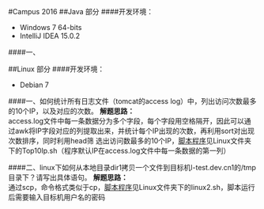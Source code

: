 #Campus 2016
##Java 部分
####开发环境：
* Windows 7 64-bits
* IntelliJ IDEA 15.0.2

####一、

##Linux 部分
####开发环境：
* Debian 7

####一、如何统计所有日志文件（tomcat的access log）中，列出访问次数最多的10个IP，以及对应的次数。
**解题思路：**<br />
access.log文件中每一条数据分为多个字段，每个字段用空格隔开，因此可以通过awk将IP字段对应的列提取出来，并统计每个IP出现的次数，再利用sort对出现次数排序，同时利用head筛
选出访问数最多的10个IP，[脚本程序](./Linux/Top10Ip.sh)见Linux文件夹下的Top10Ip.sh（程序默认IP在access.log文件中每一条数据的第一列）

####二、linux下如何从本地目录dir1拷贝一个文件到目标机l-test.dev.cn1的/tmp目录下？请写出具体语句。
**解题思路：**<br />
通过scp，命令格式类似于cp，[脚本程序](./Linux/linux2.sh)见Linux文件夹下的linux2.sh，脚本运行后需要输入目标机用户名的密码